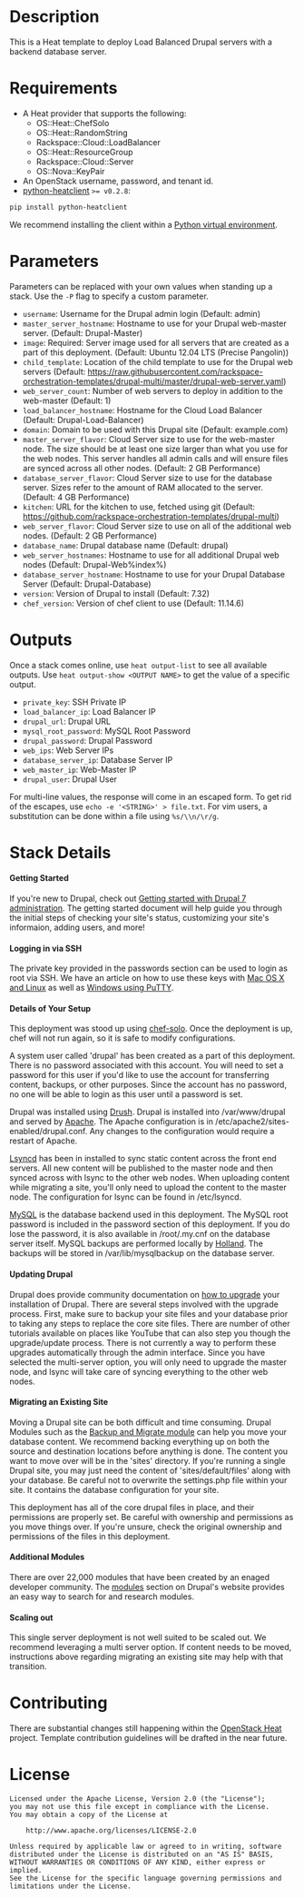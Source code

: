 Description
===========

This is a Heat template to deploy Load Balanced Drupal servers with a
backend database server.

Requirements
============
* A Heat provider that supports the following:
  * OS::Heat::ChefSolo
  * OS::Heat::RandomString
  * Rackspace::Cloud::LoadBalancer
  * OS::Heat::ResourceGroup
  * Rackspace::Cloud::Server
  * OS::Nova::KeyPair
* An OpenStack username, password, and tenant id.
* [python-heatclient](https://github.com/openstack/python-heatclient)
`>= v0.2.8`:

```bash
pip install python-heatclient
```

We recommend installing the client within a [Python virtual
environment](http://www.virtualenv.org/).

Parameters
==========
Parameters can be replaced with your own values when standing up a stack. Use
the `-P` flag to specify a custom parameter.

* `username`: Username for the Drupal admin login (Default: admin)
* `master_server_hostname`: Hostname to use for your Drupal web-master server.
  (Default: Drupal-Master)
* `image`: Required: Server image used for all servers that are created as a
  part of this deployment. (Default: Ubuntu 12.04 LTS (Precise Pangolin))
* `child_template`: Location of the child template to use for the Drupal web
  servers (Default:
  https://raw.githubusercontent.com/rackspace-orchestration-templates/drupal-multi/master/drupal-web-server.yaml)
* `web_server_count`: Number of web servers to deploy in addition to the
  web-master (Default: 1)
* `load_balancer_hostname`: Hostname for the Cloud Load Balancer (Default:
  Drupal-Load-Balancer)
* `domain`: Domain to be used with this Drupal site (Default: example.com)
* `master_server_flavor`: Cloud Server size to use for the web-master node. The
  size should be at least one size larger than what you use for the web nodes.
  This server handles all admin calls and will ensure files are synced across
  all other nodes. (Default: 2 GB Performance)
* `database_server_flavor`: Cloud Server size to use for the database server.
  Sizes refer to the amount of RAM allocated to the server. (Default: 4 GB
  Performance)
* `kitchen`: URL for the kitchen to use, fetched using git (Default:
  https://github.com/rackspace-orchestration-templates/drupal-multi)
* `web_server_flavor`: Cloud Server size to use on all of the additional web
  nodes. (Default: 2 GB Performance)
* `database_name`: Drupal database name (Default: drupal)
* `web_server_hostnames`: Hostname to use for all additional Drupal web nodes
  (Default: Drupal-Web%index%)
* `database_server_hostname`: Hostname to use for your Drupal Database Server
  (Default: Drupal-Database)
* `version`: Version of Drupal to install (Default: 7.32)
* `chef_version`: Version of chef client to use (Default: 11.14.6)

Outputs
=======
Once a stack comes online, use `heat output-list` to see all available outputs.
Use `heat output-show <OUTPUT NAME>` to get the value of a specific output.

* `private_key`: SSH Private IP
* `load_balancer_ip`: Load Balancer IP
* `drupal_url`: Drupal URL
* `mysql_root_password`: MySQL Root Password
* `drupal_password`: Drupal Password
* `web_ips`: Web Server IPs
* `database_server_ip`: Database Server IP
* `web_master_ip`: Web-Master IP
* `drupal_user`: Drupal User

For multi-line values, the response will come in an escaped form. To get rid of
the escapes, use `echo -e '<STRING>' > file.txt`. For vim users, a substitution
can be done within a file using `%s/\\n/\r/g`.

Stack Details
=============
#### Getting Started
If you're new to Drupal, check out [Getting started with Drupal 7
administration](https://drupal.org/getting-started/7/admin). The getting
started document will help guide you through the initial steps of checking
your site's status, customizing your site's informaion, adding users, and
more!

#### Logging in via SSH
The private key provided in the passwords section can be used to login as
root via SSH. We have an article on how to use these keys with [Mac OS X and
Linux](http://www.rackspace.com/knowledge_center/article/logging-in-with-a-ssh-private-key-on-linuxmac)
as well as [Windows using
PuTTY](http://www.rackspace.com/knowledge_center/article/logging-in-with-a-ssh-private-key-on-windows).

#### Details of Your Setup
This deployment was stood up using
[chef-solo](http://docs.opscode.com/chef_solo.html). Once the deployment is
up, chef will not run again, so it is safe to modify configurations.

A system user called 'drupal' has been created as a part of this deployment.
There is no password associated with this account. You will need to set a
password for this user if you'd like to use the account for transferring
content, backups, or other purposes. Since the account has no password, no
one will be able to login as this user until a password is set.

Drupal was installed using [Drush](http://drush.ws/about). Drupal is
installed into /var/www/drupal and served by
[Apache](http://httpd.apache.org/). The Apache configuration is in
/etc/apache2/sites-enabled/drupal.conf. Any changes to the configuration
would require a restart of Apache.

[Lsyncd](https://code.google.com/p/lsyncd/) has been in installed to sync
static content across the front end servers. All new content will be
published to the master node and then synced across with lsync to the other
web nodes. When uploading content while migrating a site, you'll only need to
upload the content to the master node. The configuration for lsync can be
found in /etc/lsyncd.

[MySQL](http://www.mysql.com/) is the database backend used in this
deployment. The MySQL root password is included in the password section of
this deployment. If you do lose the password, it is also available in
/root/.my.cnf on the database server itself. MySQL backups are performed
locally by [Holland](http://wiki.hollandbackup.org/). The backups will be
stored in /var/lib/mysqlbackup on the database server.

#### Updating Drupal
Drupal does provide community documentation on [how to
upgrade](https://drupal.org/upgrade) your installation of Drupal. There are
several steps involved with the upgrade process. First, make sure to backup
your site files and your database prior to taking any steps to replace the
core site files. There are number of other tutorials available on places like
YouTube that can also step you though the upgrade/update process. There is
not currently a way to perform these upgrades automatically through the admin
interface. Since you have selected the multi-server option, you will only
need to upgrade the master node, and lsync will take care of syncing
everything to the other web nodes.

#### Migrating an Existing Site
Moving a Drupal site can be both difficult and time consuming. Drupal Modules
such as the [Backup and Migrate
module](http://drupal.org/project/backup_migrate) can help you move your
database content. We recommend backing everything up on both the source and
destination locations before anything is done. The content you want to move
over will be in the 'sites' directory. If you're running a single Drupal
site, you may just need the content of 'sites/default/files' along with your
database. Be careful not to overwrite the settings.php file within your site.
It contains the database configuration for your site.

This deployment has all of the core drupal files in place, and their
permissions are properly set. Be careful with ownership and permissions as
you move things over. If you're unsure, check the original ownership and
permissions of the files in this deployment.

#### Additional Modules
There are over 22,000 modules that have been created by an enaged developer
community. The [modules](https://drupal.org/project/Modules) section on
Drupal's website provides an easy way to search for and research modules.

#### Scaling out
This single server deployment is not well suited to be scaled out.  We
recommend leveraging a multi server option. If content needs to be moved,
instructions above regarding migrating an existing site may help with that
transition.

Contributing
============
There are substantial changes still happening within the [OpenStack
Heat](https://wiki.openstack.org/wiki/Heat) project. Template contribution
guidelines will be drafted in the near future.

License
=======
```
Licensed under the Apache License, Version 2.0 (the "License");
you may not use this file except in compliance with the License.
You may obtain a copy of the License at

    http://www.apache.org/licenses/LICENSE-2.0

Unless required by applicable law or agreed to in writing, software
distributed under the License is distributed on an "AS IS" BASIS,
WITHOUT WARRANTIES OR CONDITIONS OF ANY KIND, either express or implied.
See the License for the specific language governing permissions and
limitations under the License.
```
